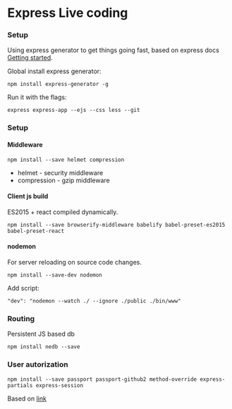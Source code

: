 # Express Live coding 

### Setup

Using express generator to get things going fast, based on express docs [Getting started](http://expressjs.com/en/starter/generator.html).

Global install express generator:
```
npm install express-generator -g
```
Run it with the flags:
```
express express-app --ejs --css less --git
```

### Setup

#### Middleware
```
npm install --save helmet compression
```
- helmet - security middleware
- compression - gzip middleware

#### Client js build
ES2015 + react compiled dynamically.
```
npm install --save browserify-middleware babelify babel-preset-es2015 babel-preset-react
```
#### nodemon
For server reloading on source code changes.
```
npm install --save-dev nodemon
```
Add script:
```
"dev": "nodemon --watch ./ --ignore ./public ./bin/www"
```

### Routing
Persistent JS based db 
```
npm install nedb --save
```

### User autorization
```
npm install --save passport passport-github2 method-override express-partials express-session
```
Based on [link](https://github.com/cfsghost/passport-github/tree/master/examples/login)